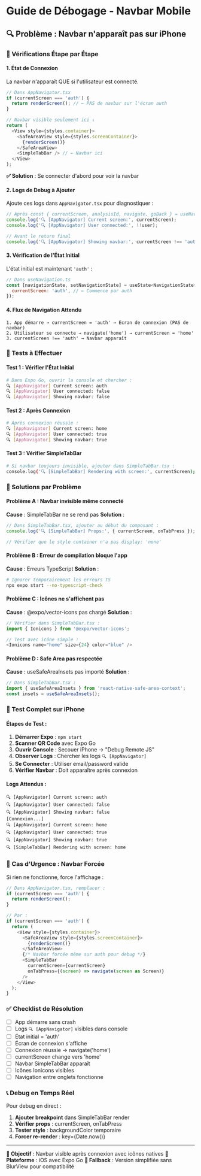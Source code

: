 # Guide de Débogage - Navbar Mobile

## 🔍 Problème : Navbar n'apparaît pas sur iPhone

### 📱 Vérifications Étape par Étape

#### 1. **État de Connexion**
La navbar n'apparaît QUE si l'utilisateur est connecté.

```javascript
// Dans AppNavigator.tsx
if (currentScreen === 'auth') {
  return renderScreen(); // ← PAS de navbar sur l'écran auth
}

// Navbar visible seulement ici ↓
return (
  <View style={styles.container}>
    <SafeAreaView style={styles.screenContainer}>
      {renderScreen()}
    </SafeAreaView>
    <SimpleTabBar /> // ← Navbar ici
  </View>
);
```

**✅ Solution** : Se connecter d'abord pour voir la navbar

#### 2. **Logs de Debug à Ajouter**

Ajoute ces logs dans `AppNavigator.tsx` pour diagnostiquer :

```javascript
// Après const { currentScreen, analysisId, navigate, goBack } = useNavigation();
console.log('🔍 [AppNavigator] Current screen:', currentScreen);
console.log('🔍 [AppNavigator] User connected:', !!user);

// Avant le return final
console.log('🔍 [AppNavigator] Showing navbar:', currentScreen !== 'auth');
```

#### 3. **Vérification de l'État Initial**

L'état initial est maintenant `'auth'` :

```javascript
// Dans useNavigation.ts
const [navigationState, setNavigationState] = useState<NavigationState>({
  currentScreen: 'auth', // ← Commence par auth
});
```

#### 4. **Flux de Navigation Attendu**

```
1. App démarre → currentScreen = 'auth' → Écran de connexion (PAS de navbar)
2. Utilisateur se connecte → navigate('home') → currentScreen = 'home'
3. currentScreen !== 'auth' → Navbar apparaît
```

### 🧪 Tests à Effectuer

#### Test 1 : Vérifier l'État Initial
```bash
# Dans Expo Go, ouvrir la console et chercher :
🔍 [AppNavigator] Current screen: auth
🔍 [AppNavigator] User connected: false
🔍 [AppNavigator] Showing navbar: false
```

#### Test 2 : Après Connexion
```bash
# Après connexion réussie :
🔍 [AppNavigator] Current screen: home
🔍 [AppNavigator] User connected: true
🔍 [AppNavigator] Showing navbar: true
```

#### Test 3 : Vérifier SimpleTabBar
```bash
# Si navbar toujours invisible, ajouter dans SimpleTabBar.tsx :
console.log('🔍 [SimpleTabBar] Rendering with screen:', currentScreen);
```

### 🔧 Solutions par Problème

#### Problème A : Navbar invisible même connecté

**Cause** : SimpleTabBar ne se rend pas
**Solution** :
```javascript
// Dans SimpleTabBar.tsx, ajouter au début du composant :
console.log('🔍 [SimpleTabBar] Props:', { currentScreen, onTabPress });

// Vérifier que le style container n'a pas display: 'none'
```

#### Problème B : Erreur de compilation bloque l'app

**Cause** : Erreurs TypeScript
**Solution** :
```bash
# Ignorer temporairement les erreurs TS
npx expo start --no-typescript-check
```

#### Problème C : Icônes ne s'affichent pas

**Cause** : @expo/vector-icons pas chargé
**Solution** :
```javascript
// Vérifier dans SimpleTabBar.tsx :
import { Ionicons } from '@expo/vector-icons';

// Test avec icône simple :
<Ionicons name="home" size={24} color="blue" />
```

#### Problème D : Safe Area pas respectée

**Cause** : useSafeAreaInsets pas importé
**Solution** :
```javascript
// Dans SimpleTabBar.tsx :
import { useSafeAreaInsets } from 'react-native-safe-area-context';
const insets = useSafeAreaInsets();
```

### 📱 Test Complet sur iPhone

#### Étapes de Test :
1. **Démarrer Expo** : `npm start`
2. **Scanner QR Code** avec Expo Go
3. **Ouvrir Console** : Secouer iPhone → "Debug Remote JS"
4. **Observer Logs** : Chercher les logs `🔍 [AppNavigator]`
5. **Se Connecter** : Utiliser email/password valide
6. **Vérifier Navbar** : Doit apparaître après connexion

#### Logs Attendus :
```
🔍 [AppNavigator] Current screen: auth
🔍 [AppNavigator] User connected: false
🔍 [AppNavigator] Showing navbar: false
[Connexion...]
🔍 [AppNavigator] Current screen: home
🔍 [AppNavigator] User connected: true
🔍 [AppNavigator] Showing navbar: true
🔍 [SimpleTabBar] Rendering with screen: home
```

### 🚨 Cas d'Urgence : Navbar Forcée

Si rien ne fonctionne, force l'affichage :

```javascript
// Dans AppNavigator.tsx, remplacer :
if (currentScreen === 'auth') {
  return renderScreen();
}

// Par :
if (currentScreen === 'auth') {
  return (
    <View style={styles.container}>
      <SafeAreaView style={styles.screenContainer}>
        {renderScreen()}
      </SafeAreaView>
      {/* Navbar forcée même sur auth pour debug */}
      <SimpleTabBar 
        currentScreen={currentScreen}
        onTabPress={(screen) => navigate(screen as Screen)}
      />
    </View>
  );
}
```

### ✅ Checklist de Résolution

- [ ] App démarre sans crash
- [ ] Logs `🔍 [AppNavigator]` visibles dans console
- [ ] État initial = 'auth'
- [ ] Écran de connexion s'affiche
- [ ] Connexion réussie → navigate('home')
- [ ] currentScreen change vers 'home'
- [ ] Navbar SimpleTabBar apparaît
- [ ] Icônes Ionicons visibles
- [ ] Navigation entre onglets fonctionne

### 📞 Debug en Temps Réel

Pour debug en direct :

1. **Ajouter breakpoint** dans SimpleTabBar render
2. **Vérifier props** : currentScreen, onTabPress
3. **Tester style** : backgroundColor temporaire
4. **Forcer re-render** : key={Date.now()}

---

**🎯 Objectif** : Navbar visible après connexion avec icônes natives
**📱 Plateforme** : iOS avec Expo Go
**🔧 Fallback** : Version simplifiée sans BlurView pour compatibilité
